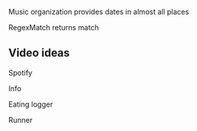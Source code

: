 ﻿Music organization provides dates in almost all places

RegexMatch returns match

## Video ideas

Spotify

Info

Eating logger

Runner
